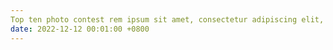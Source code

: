 ```yaml
---
Top ten photo contest rem ipsum sit amet, consectetur adipiscing elit, sed do eiusmod tempor 
date: 2022-12-12 00:01:00 +0800
---
```

